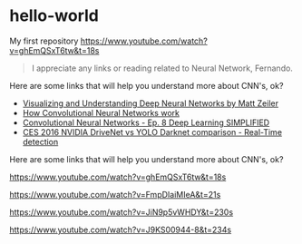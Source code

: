 # hello-world
My first repository
https://www.youtube.com/watch?v=ghEmQSxT6tw&t=18s

> I appreciate any links or reading related to Neural Network, Fernando.

Here are some links that will help you understand more about CNN's, ok?

- [Visualizing and Understanding Deep Neural Networks by Matt Zeiler](https://www.youtube.com/watch?v=ghEmQSxT6tw&t=18s)
- [How Convolutional Neural Networks work](https://www.youtube.com/watch?v=FmpDIaiMIeA&t=21s)
- [Convolutional Neural Networks - Ep. 8 Deep Learning SIMPLIFIED](https://www.youtube.com/watch?v=JiN9p5vWHDY&t=230s)
- [CES 2016 NVIDIA DriveNet vs YOLO Darknet comparison - Real-Time detection](https://www.youtube.com/watch?v=J9KS00944-8&t=234s)



Here are some links that will help you understand more about CNN's, ok?

https://www.youtube.com/watch?v=ghEmQSxT6tw&t=18s

https://www.youtube.com/watch?v=FmpDIaiMIeA&t=21s

https://www.youtube.com/watch?v=JiN9p5vWHDY&t=230s

https://www.youtube.com/watch?v=J9KS00944-8&t=234s
